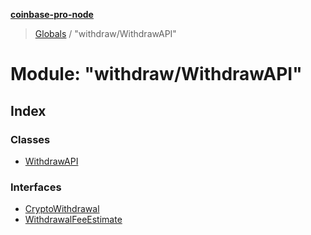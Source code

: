 **[coinbase-pro-node](../README.md)**

> [Globals](../globals.md) / "withdraw/WithdrawAPI"

# Module: "withdraw/WithdrawAPI"

## Index

### Classes

- [WithdrawAPI](../classes/_withdraw_withdrawapi_.withdrawapi.md)

### Interfaces

- [CryptoWithdrawal](../interfaces/_withdraw_withdrawapi_.cryptowithdrawal.md)
- [WithdrawalFeeEstimate](../interfaces/_withdraw_withdrawapi_.withdrawalfeeestimate.md)
